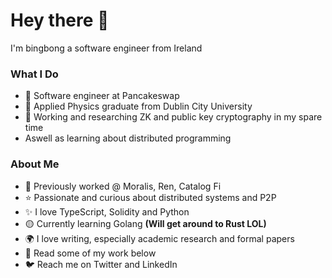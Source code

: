 # Hey there 👋
I'm bingbong a software engineer from Ireland

### What I Do
- 💙 Software engineer at Pancakeswap
- 🧠 Applied Physics graduate from Dublin City University
- 👋 Working and researching ZK and public key cryptography in my spare time
- Aswell as learning about distributed programming

### About Me
- 👻 Previously worked @ Moralis, Ren, Catalog Fi
- ⭐ Passionate and curious about distributed systems and P2P
- ✨ I love TypeScript, Solidity and Python
- 🟡 Currently learning Golang **(Will get around to Rust LOL)**
- 🌍 I love writing, especially academic research and formal papers
- 💪 Read some of my work below
- 🐦 Reach me on Twitter and LinkedIn
